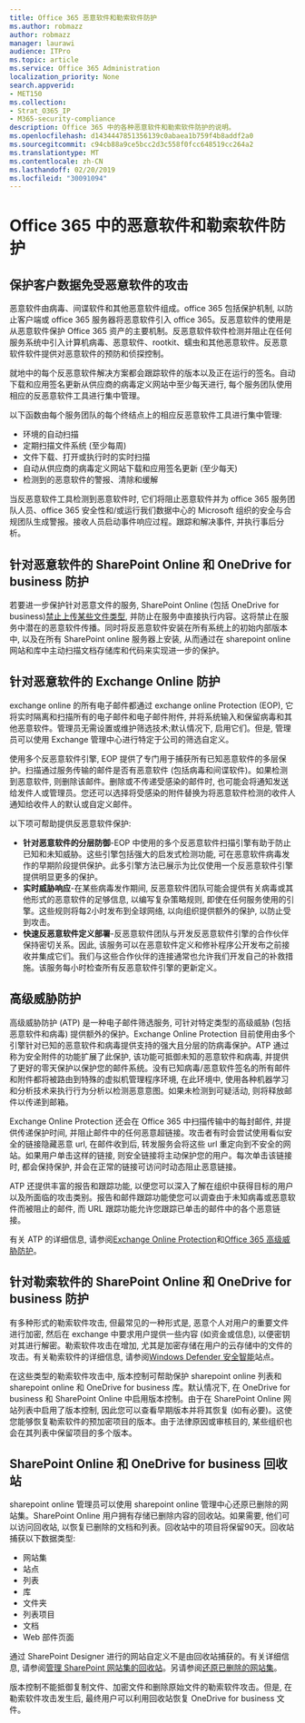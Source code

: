 ```yaml
---
title: Office 365 恶意软件和勒索软件防护
ms.author: robmazz
author: robmazz
manager: laurawi
audience: ITPro
ms.topic: article
ms.service: Office 365 Administration
localization_priority: None
search.appverid:
- MET150
ms.collection:
- Strat_O365_IP
- M365-security-compliance
description: Office 365 中的各种恶意软件和勒索软件防护的说明。
ms.openlocfilehash: d1434447851356139c0abaea1b759f4b8addf2a0
ms.sourcegitcommit: c94cb88a9ce5bcc2d3c558f0fcc648519cc264a2
ms.translationtype: MT
ms.contentlocale: zh-CN
ms.lasthandoff: 02/20/2019
ms.locfileid: "30091094"
---
```

# <a name="malware-and-ransomware-protection-in-office-365"></a>Office 365 中的恶意软件和勒索软件防护

## <a name="protecting-customer-data-from-malware"></a>保护客户数据免受恶意软件的攻击

恶意软件由病毒、间谍软件和其他恶意软件组成。office 365 包括保护机制, 以防止客户端或 office 365 服务器将恶意软件引入 office 365。反恶意软件的使用是从恶意软件保护 Office 365 资产的主要机制。反恶意软件软件检测并阻止在任何服务系统中引入计算机病毒、恶意软件、rootkit、蠕虫和其他恶意软件。反恶意软件软件提供对恶意软件的预防和侦探控制。

就地中的每个反恶意软件解决方案都会跟踪软件的版本以及正在运行的签名。自动下载和应用签名更新从供应商的病毒定义网站中至少每天进行, 每个服务团队使用相应的反恶意软件工具进行集中管理。

以下函数由每个服务团队的每个终结点上的相应反恶意软件工具进行集中管理:

- 环境的自动扫描
- 定期扫描文件系统 (至少每周) 
- 文件下载、打开或执行时的实时扫描 
- 自动从供应商的病毒定义网站下载和应用签名更新 (至少每天)
- 检测到的恶意软件的警报、清除和缓解

当反恶意软件工具检测到恶意软件时, 它们将阻止恶意软件并为 office 365 服务团队人员、office 365 安全性和/或运行我们数据中心的 Microsoft 组织的安全与合规团队生成警报。接收人员启动事件响应过程。跟踪和解决事件, 并执行事后分析。 

## <a name="sharepoint-online-and-onedrive-for-business-protection-against-malware"></a>针对恶意软件的 SharePoint Online 和 OneDrive for business 防护

若要进一步保护针对恶意文件的服务, SharePoint Online (包括 OneDrive for business)[禁止上传某些文件类型](https://support.office.com/article/Types-of-files-that-cannot-be-added-to-a-list-or-library-30BE234D-E551-4C2A-8DE8-F8546FFBF5B3), 并防止在服务中直接执行内容。这将禁止在服务中潜在的恶意软件传播。同时将反恶意软件安装在所有系统上的初始内部版本中, 以及在所有 SharePoint online 服务器上安装, 从而通过在 sharepoint online 网站和库中主动扫描文档存储库和代码来实现进一步的保护。 

## <a name="exchange-online-protection-against-malware"></a>针对恶意软件的 Exchange Online 防护

exchange online 的所有电子邮件都通过 exchange online Protection (EOP), 它将实时隔离和扫描所有的电子邮件和电子邮件附件, 并将系统输入和保留病毒和其他恶意软件。管理员无需设置或维护筛选技术;默认情况下, 启用它们。但是, 管理员可以使用 Exchange 管理中心进行特定于公司的筛选自定义。

使用多个反恶意软件引擎, EOP 提供了专门用于捕获所有已知恶意软件的多层保护。扫描通过服务传输的邮件是否有恶意软件 (包括病毒和间谍软件)。如果检测到恶意软件, 则删除该邮件。删除或不传递受感染的邮件时, 也可能会将通知发送给发件人或管理员。您还可以选择将受感染的附件替换为将恶意软件检测的收件人通知给收件人的默认或自定义邮件。

以下项可帮助提供反恶意软件保护:

- **针对恶意软件的分层防御**-EOP 中使用的多个反恶意软件扫描引擎有助于防止已知和未知威胁。这些引擎包括强大的启发式检测功能, 可在恶意软件病毒发作的早期阶段提供保护。此多引擎方法已展示为比仅使用一个反恶意软件引擎提供明显更多的保护。
- **实时威胁响应**-在某些病毒发作期间, 反恶意软件团队可能会提供有关病毒或其他形式的恶意软件的足够信息, 以编写复杂策略规则, 即使在任何服务使用的引擎。这些规则将每2小时发布到全球网络, 以向组织提供额外的保护, 以防止受到攻击。
- **快速反恶意软件定义部署**-反恶意软件团队与开发反恶意软件引擎的合作伙伴保持密切关系。因此, 该服务可以在恶意软件定义和修补程序公开发布之前接收并集成它们。我们与这些合作伙伴的连接通常也允许我们开发自己的补救措施。该服务每小时检查所有反恶意软件引擎的更新定义。

## <a name="advanced-threat-protection"></a>高级威胁防护

高级威胁防护 (ATP) 是一种电子邮件筛选服务, 可针对特定类型的高级威胁 (包括恶意软件和病毒) 提供额外的保护。Exchange Online Protection 目前使用由多个引擎针对已知的恶意软件和病毒提供支持的强大且分层的防病毒保护。ATP 通过称为安全附件的功能扩展了此保护, 该功能可抵御未知的恶意软件和病毒, 并提供了更好的零天保护以保护您的邮件系统。没有已知病毒/恶意软件签名的所有邮件和附件都将被路由到特殊的虚拟机管理程序环境, 在此环境中, 使用各种机器学习和分析技术来执行行为分析以检测恶意意图。如果未检测到可疑活动, 则将释放邮件以传递到邮箱。

Exchange Online Protection 还会在 Office 365 中扫描传输中的每封邮件, 并提供传递保护时间, 并阻止邮件中的任何恶意超链接。攻击者有时会尝试使用看似安全的链接隐藏恶意 url, 在邮件收到后, 转发服务会将这些 url 重定向到不安全的网站。如果用户单击这样的链接, 则安全链接将主动保护您的用户。每次单击该链接时, 都会保持保护, 并会在正常的链接可访问时动态阻止恶意链接。

ATP 还提供丰富的报告和跟踪功能, 以便您可以深入了解在组织中获得目标的用户以及所面临的攻击类别。报告和邮件跟踪功能使您可以调查由于未知病毒或恶意软件而被阻止的邮件, 而 URL 跟踪功能允许您跟踪已单击的邮件中的各个恶意链接。 

有关 ATP 的详细信息, 请参阅[Exchange Online Protection](https://docs.microsoft.com/Office365/SecurityCompliance/eop/exchange-online-protection-overview)和[Office 365 高级威胁防护](office-365-atp.md)。

## <a name="sharepoint-online-and-onedrive-for-business-protection-against-ransomware"></a>针对勒索软件的 SharePoint Online 和 OneDrive for business 防护

有多种形式的勒索软件攻击, 但最常见的一种形式是, 恶意个人对用户的重要文件进行加密, 然后在 exchange 中要求用户提供一些内容 (如资金或信息), 以便密钥对其进行解密。勒索软件攻击在增加, 尤其是加密存储在用户的云存储中的文件的攻击。有关勒索软件的详细信息, 请参阅[Windows Defender 安全智能](https://www.microsoft.com/en-us/wdsi)站点。

在这些类型的勒索软件攻击中, 版本控制可帮助保护 sharepoint online 列表和 sharepoint online 和 OneDrive for business 库。默认情况下, 在 OneDrive for business 和 SharePoint Online 中启用版本控制。由于在 SharePoint Online 网站列表中启用了版本控制, 因此您可以查看早期版本并将其恢复 (如有必要)。这使您能够恢复勒索软件的预加密项目的版本。由于法律原因或审核目的, 某些组织也会在其列表中保留项目的多个版本。

## <a name="sharepoint-online-and-onedrive-for-business-recycle-bins"></a>SharePoint Online 和 OneDrive for business 回收站

sharepoint online 管理员可以使用 sharepoint online 管理中心还原已删除的网站集。SharePoint Online 用户拥有存储已删除内容的回收站。如果需要, 他们可以访问回收站, 以恢复已删除的文档和列表。回收站中的项目将保留90天。回收站捕获以下数据类型:

- 网站集
- 站点
- 列表
- 库
- 文件夹
- 列表项目
- 文档
- Web 部件页面

通过 SharePoint Designer 进行的网站自定义不是由回收站捕获的。有关详细信息, 请参阅[管理 SharePoint 网站集的回收站](https://support.office.com/article/restore-deleted-items-from-the-site-collection-recycle-bin-5fa924ee-16d7-487b-9a0a-021b9062d14b?ui=en-US&rs=en-US&ad=US)。另请参阅[还原已删除的网站集](https://docs.microsoft.com/sharepoint/restore-deleted-site-collection?redirectSourcePath=%252fen-us%252farticle%252frestore-a-deleted-site-collection-91c18651-c017-47d1-9c27-3a22f325d6f1)。

版本控制不能抵御复制文件、加密文件和删除原始文件的勒索软件攻击。但是, 在勒索软件攻击发生后, 最终用户可以利用回收站恢复 OneDrive for business 文件。